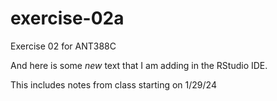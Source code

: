 # exercise-02a
Exercise 02 for ANT388C

And here is some *new* text that I am adding in the RStudio IDE.

This includes notes from class starting on 1/29/24
